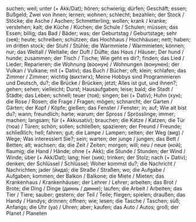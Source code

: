 suchen; weil; unter (+ Akk/Dat); hören; schwierig; dürfen; Geschäft; essen; Bußgeld; Zwei von ihnen; lernen; wohnen; schlecht; bezahlen; der Stock / Stöcke; die Asche / Aschen; Schmetterling; wollen; krank / kranke; verstehen; kalt; die Küche / Küchen; die Schule / Schulen; müssen; das Essen; billig; das Bad / Bäder; was; der Geburtstag / Geburtstage; sehr (зея); heute; schreiben; schützen; das Hochhaus / Hochhäuser; nett; haben; im dritten stock; der Stuhl / Stühle; die Warmmiete / Warmmieten; können; nur; das Weltall / Weltalle; der Duft / Düfte; das Haus / Häuser; Der hund / hunde; zusammen; der Tisch / Tische; Wie geht es dir?; finden; das Lied / Lieder; Reparieren; die Wohnung (воонун) / Wohnungen (вонунен); der Vulkan / Vulkane; mit (+ Dativ); das Buch / Bücher; oft; klein; schlafen; das Zimmer / Zimmer; wichtig (вихтигх); Meine Hobbys sind Programmieren und Deutsch, du?; die Brücke / Brücken; jetzt; Alles ist gut, und ihnen?; gehen; sehen; vielleicht; Durst; Hausaufgaben; leise; bald; die Stadt / Städte; das Leben; schnell; teuer (тоя); singen; bei (+ Dativ); Huhn (хун); die Rose / Rosen; die Frage / Fragen; mögen; schnarcht; der Garten / Gärten; der Kopf / Köpfe; gießen; das Fenster / Fenster; in; auf; Wie alt bist du?; wann; freundlich; harte; warum; der Spross / Sprösslinge; immer; machen; langsam; für (+ Akkusativ); brauchen; die Katze / Katzen; die Tür (тюа) / Türen; schön; sollen; schließen; spazieren; der Freund / Freunde; schließlich; hell; fahren; gut; die Lampe / Lampen; selten; der Weg (виg) / Wege; Was interessiert Sie?; sein; warten; der junge / jungen; das Bett / Betten; alt; wachsen; da; die Zeit / Zeiten; morgen; will; neu / neue (ной); flaumig; die Hand / Hände; ohne (+ Akk); die Stunde / Stunden; der Wind / Winde; über (+ Akk/Dat); lang; hier (хия); trinken; der Stolz; nach (+ Dativ); denken; der Schlüssel / Schlüssel; Woher kommst du?; die Nachricht / Nachrichten; jader (йида); die Straße / Straßen; wo; die Aufgabe / Aufgaben; kommen; der Balkon / Balkone; die Miete / Mieten; das Krankenhaus / Krankenhäuser; der Lehrer / Lehrer; arbeiten; das Brot / Brote; die Ding / Dinge (диннь / динне); laufen; die Arbeit / Arbeiten; das Tier / Tiere; sauber; gestern; der Teil / Teile; fliegen; spielen; draußen; das Handy / Handys; drinnen; öffnen; wie; lesen; die Tasche / Taschen; süß; Anfangs; die Uhr (уа) / Uhren; aber; kaufen; das Auto / Autos; groß; der Planet / Planeten
